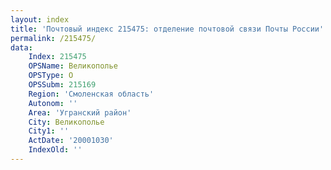 ```yaml
---
layout: index
title: 'Почтовый индекс 215475: отделение почтовой связи Почты России'
permalink: /215475/
data:
    Index: 215475
    OPSName: Великополье
    OPSType: О
    OPSSubm: 215169
    Region: 'Смоленская область'
    Autonom: ''
    Area: 'Угранский район'
    City: Великополье
    City1: ''
    ActDate: '20001030'
    IndexOld: ''
---
```

